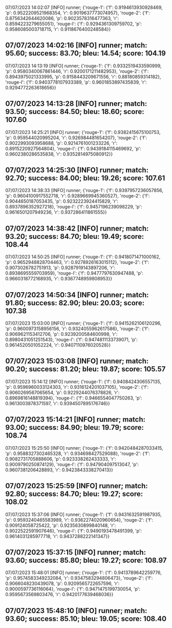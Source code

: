 07/07/2023 14:02:07  [INFO] runner; {'rouge-1': {'f': 0.9194613930928469, 'p': 0.9522209521968354, 'r': 0.9019637773074957}, 'rouge-2': {'f': 0.8756342644620086, 'p': 0.9023578316477363, 'r': 0.8594223279655051}, 'rouge-l': {'f': 0.9294361309759702, 'p': 0.9586085003718715, 'r': 0.9118676400248584}}
## 07/07/2023 14:02:16  [INFO] runner; match: 95.60; success: 83.70; bleu: 14.54; score: 104.19

07/07/2023 14:13:19  [INFO] runner; {'rouge-1': {'f': 0.9332519433590999, 'p': 0.9580340067861446, 'r': 0.9200171211482953}, 'rouge-2': {'f': 0.8943975021333995, 'p': 0.9158443209671556, 'r': 0.88180859314182}, 'rouge-l': {'f': 0.9403778107933389, 'p': 0.9601853897435839, 'r': 0.9294772263618656}}
## 07/07/2023 14:13:28  [INFO] runner; match: 93.50; success: 84.50; bleu: 18.60; score: 107.60

07/07/2023 14:25:21  [INFO] runner; {'rouge-1': {'f': 0.9382415675100753, 'p': 0.959544020995204, 'r': 0.926984481654207}, 'rouge-2': {'f': 0.9022993093958688, 'p': 0.9214761001233226, 'r': 0.8915220927564804}, 'rouge-l': {'f': 0.9439184115469692, 'p': 0.9602380286535838, 'r': 0.9352814975080912}}
## 07/07/2023 14:25:30  [INFO] runner; match: 92.70; success: 84.00; bleu: 19.26; score: 107.61

07/07/2023 14:38:33  [INFO] runner; {'rouge-1': {'f': 0.9397957236057856, 'p': 0.9604100917552718, 'r': 0.9289669945360527}, 'rouge-2': {'f': 0.9044650187053435, 'p': 0.9232223924415829, 'r': 0.8937896352927218}, 'rouge-l': {'f': 0.9457196239098229, 'p': 0.9616501207949236, 'r': 0.937286411861555}}
## 07/07/2023 14:38:42  [INFO] runner; match: 93.20; success: 84.70; bleu: 19.49; score: 108.44

07/07/2023 14:50:25  [INFO] runner; {'rouge-1': {'f': 0.9418071471000162, 'p': 0.9652948828704463, 'r': 0.9278926163015112}, 'rouge-2': {'f': 0.9073026782751913, 'p': 0.9287919143897206, 'r': 0.8938695559703959}, 'rouge-l': {'f': 0.9477797630947488, 'p': 0.9660318772168935, 'r': 0.9367748959808953}}
## 07/07/2023 14:50:34  [INFO] runner; match: 91.80; success: 82.90; bleu: 20.03; score: 107.38

07/07/2023 15:03:00  [INFO] runner; {'rouge-1': {'f': 0.9415262106120296, 'p': 0.9600973158956156, 'r': 0.9324055962617586}, 'rouge-2': {'f': 0.9069621153412706, 'p': 0.9239200584600998, 'r': 0.8980431051251543}, 'rouge-l': {'f': 0.9474811133739071, 'p': 0.9614520501052224, 'r': 0.9407110976020528}}
## 07/07/2023 15:03:08  [INFO] runner; match: 90.20; success: 81.20; bleu: 19.87; score: 105.57

07/07/2023 15:14:12  [INFO] runner; {'rouge-1': {'f': 0.9408424306557135, 'p': 0.9596960033124303, 'r': 0.9316124201037105}, 'rouge-2': {'f': 0.9060269567065654, 'p': 0.9229244076378826, 'r': 0.8969816148819394}, 'rouge-l': {'f': 0.9466554047750263, 'p': 0.9613003878371597, 'r': 0.9394507895176746}}
## 07/07/2023 15:14:21  [INFO] runner; match: 93.00; success: 84.90; bleu: 19.79; score: 108.74

07/07/2023 15:25:50  [INFO] runner; {'rouge-1': {'f': 0.9420484287033415, 'p': 0.9588327302465328, 'r': 0.934698427529088}, 'rouge-2': {'f': 0.9082731705888606, 'p': 0.923338262433333, 'r': 0.9009790250874129}, 'rouge-l': {'f': 0.947904097513047, 'p': 0.9607381206428893, 'r': 0.9423843338270413}}
## 07/07/2023 15:25:59  [INFO] runner; match: 92.80; success: 84.70; bleu: 19.27; score: 108.02

07/07/2023 15:37:06  [INFO] runner; {'rouge-1': {'f': 0.9431632591987935, 'p': 0.9593240465583989, 'r': 0.9362274020960654}, 'rouge-2': {'f': 0.909124058725422, 'p': 0.9235630899840148, 'r': 0.9022522591907646}, 'rouge-l': {'f': 0.9490193478491399, 'p': 0.9614031285977718, 'r': 0.9437288222141347}}
## 07/07/2023 15:37:15  [INFO] runner; match: 93.60; success: 85.80; bleu: 19.27; score: 108.97

07/07/2023 15:48:01  [INFO] runner; {'rouge-1': {'f': 0.9413789642259776, 'p': 0.9574583349232084, 'r': 0.9347583294806473}, 'rouge-2': {'f': 0.9066048230439078, 'p': 0.9209565722657596, 'r': 0.9000597736116064}, 'rouge-l': {'f': 0.9471475199730054, 'p': 0.9595673569803476, 'r': 0.9420177639468036}}

## 07/07/2023 15:48:10  [INFO] runner; match: 93.60; success: 85.10; bleu: 19.05; score: 108.40